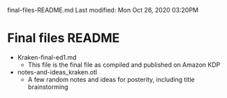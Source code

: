 final-files-README.md
Last modified: Mon Oct 26, 2020  03:20PM

# Final files README

* Kraken-final-ed1.md
	* This file is the final file as compiled and published on Amazon KDP
* notes-and-ideas_kraken.otl
	* A few random notes and ideas for posterity, including title brainstorming 


